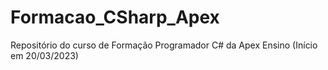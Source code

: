 # Formacao_CSharp_Apex
Repositório do curso de Formação Programador C# da Apex Ensino (Início em 20/03/2023)
